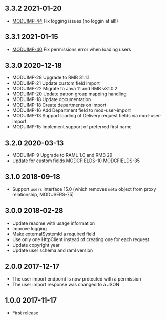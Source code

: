 ## 3.3.2 2021-01-20

 * [MODUIMP-44](https://issues.folio.org/browse/MODUIMP-44) Fix logging issues (no loggin at all!)

## 3.3.1 2021-01-15

 * [MODUIMP-40](https://issues.folio.org/browse/MODUIMP-40) Fix permissions error when loading users

## 3.3.0 2020-12-18
 * MODUIMP-28 Upgrade to RMB 31.1.1
 * MODUIMP-21 Update custom field import
 * MODUIMP-22 Migrate to Java 11 and RMB v31.0.2
 * MODUIMP-20 Update patron group mapping handling
 * MODUIMP-18 Update documentation
 * MODUIMP-18 Create departments on import
 * MODUIMP-16 Add Department field to mod-user-import
 * MODUIMP-13 Support loading of Delivery request fields via mod-user-import
 * MODUIMP-15 Implement support of preferred first name

## 3.2.0 2020-03-13

 * MODUIMP-9 Upgrade to RAML 1.0 and RMB 29
 * Update for custom fields MODCFIELDS-10 MODCFIELDS-35

## 3.1.0 2018-09-18
 * Support `users` interface 15.0 (which removes `meta` object from proxy relationship, MODUSERS-75)

## 3.0.0 2018-02-28
 * Update readme with usage information
 * Improve logging
 * Make externalSystemId a required field
 * Use only one HttpClient instead of creating one for each request
 * Update copyright year
 * Update user schema and raml version

## 2.0.0 2017-12-17
 * The user import endpoint is now protected with a permission
 * The user import response was changed to a JSON

## 1.0.0 2017-11-17
 * First release
